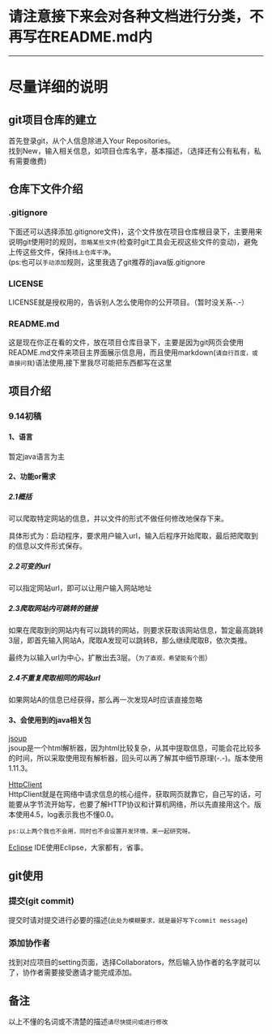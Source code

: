 # 请注意接下来会对各种文档进行分类，不再写在README.md内
----

# 尽量详细的说明

## git项目仓库的建立

首先登录git，从个人信息除进入Your Repositories。  
找到New，输入相关信息，如项目仓库名字，基本描述，（选择还有公有私有，私有需要缴费)  

## 仓库下文件介绍

### .gitignore

下面还可以选择添加.gitignore文件)，这个文件放在项目仓库根目录下，主要用来说明git使用时的规则，`忽略某些文件`(检查时git工具会无视这些文件的变动)，避免上传这些文件，保持`线上仓库干净`。  
(ps:也可以`手动添加`规则，这里我选了git推荐的java版.gitignore

### LICENSE

LICENSE就是授权用的，告诉别人怎么使用你的公开项目。（暂时没关系-.-）

### <p>README.md</p>

这是现在你正在看的文件，放在项目仓库目录下，主要是因为git网页会使用README.md文件来项目主界面展示信息用，而且使用markdown(`请自行百度，或直接问我`)语法使用,接下里我尽可能把东西都写在这里

## 项目介绍

### 9.14初稿

#### 1、语言

暂定java语言为主

#### 2、功能or需求

##### 2.1概括

可以爬取特定网站的信息，并以文件的形式不做任何修改地保存下来。

具体形式为：启动程序，要求用户输入url，输入后程序开始爬取，最后把爬取到的信息以文件形式保存。

##### 2.2可变的url

可以指定网站url，即可以让用户输入网站地址

##### 2.3爬取网站内可跳转的链接

如果在爬取到的网站内有可以跳转的网站，则要求获取该网站信息，暂定最高跳转3层，即首先输入网站A，爬取A发现可以跳转B，那么继续爬取B，依次类推。  

最终为以输入url为中心，扩散出去3层。（`为了直观，希望能有个图`）

##### 2.4不重复爬取相同的网站url

如果网站A的信息已经获得，那么再一次发现A时应该直接忽略  

#### 3、会使用到的java相关包

[jsoup](https://github.com/jhy/jsoup)  
jsoup是一个html解析器，因为html比较复杂，从其中提取信息，可能会花比较多的时间，所以采取使用现有解析器，回头可以再了解其中细节原理(-.-)。版本使用1.11.3。

[HttpClient](http://hc.apache.org/httpcomponents-client-4.5.x/index.html)  
HttpClient就是在网络中请求信息的核心组件，获取网页就靠它，自己写的话，可能要从字节流开始写，也要了解HTTP协议和计算机网络，所以先直接用这个。版本使用4.5，log表示我也不懂0.0。


`ps:以上两个我也不会用，同时也不会设置开发环境，来一起研究呀。`

[Eclipse](https://www.eclipse.org/)
IDE使用Eclipse，大家都有，省事。


## git使用

### 提交(git commit)
提交时请对提交进行必要的描述(`此处为模糊要求，就是最好写下commit message`)

### 添加协作者
找到对应项目的setting页面，选择Collaborators，然后输入协作者的名字就可以了，协作者需要接受邀请才能完成添加。

## 备注

以上不懂的名词或不清楚的描述`请尽快提问或进行修改`  
